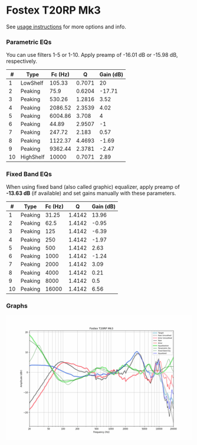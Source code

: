 # Fostex T20RP Mk3
See [usage instructions](https://github.com/jaakkopasanen/AutoEq#usage) for more options and info.

### Parametric EQs
You can use filters 1-5 or 1-10. Apply preamp of -16.01 dB or -15.98 dB, respectively.

|   # | Type      |   Fc (Hz) |      Q |   Gain (dB) |
|-----|-----------|-----------|--------|-------------|
|   1 | LowShelf  |    105.33 | 0.7071 |       20    |
|   2 | Peaking   |     75.9  | 0.6204 |      -17.71 |
|   3 | Peaking   |    530.26 | 1.2816 |        3.52 |
|   4 | Peaking   |   2086.52 | 2.3539 |        4.02 |
|   5 | Peaking   |   6004.86 | 3.708  |        4    |
|   6 | Peaking   |     44.89 | 2.9507 |       -1    |
|   7 | Peaking   |    247.72 | 2.183  |        0.57 |
|   8 | Peaking   |   1122.37 | 4.4693 |       -1.69 |
|   9 | Peaking   |   9362.44 | 2.3781 |       -2.47 |
|  10 | HighShelf |  10000    | 0.7071 |        2.89 |

### Fixed Band EQs
When using fixed band (also called graphic) equalizer, apply preamp of **-13.63 dB** (if available) and set gains manually with these parameters.

|   # | Type    |   Fc (Hz) |      Q |   Gain (dB) |
|-----|---------|-----------|--------|-------------|
|   1 | Peaking |     31.25 | 1.4142 |       13.96 |
|   2 | Peaking |     62.5  | 1.4142 |       -0.95 |
|   3 | Peaking |    125    | 1.4142 |       -6.39 |
|   4 | Peaking |    250    | 1.4142 |       -1.97 |
|   5 | Peaking |    500    | 1.4142 |        2.63 |
|   6 | Peaking |   1000    | 1.4142 |       -1.24 |
|   7 | Peaking |   2000    | 1.4142 |        3.09 |
|   8 | Peaking |   4000    | 1.4142 |        0.21 |
|   9 | Peaking |   8000    | 1.4142 |        0.5  |
|  10 | Peaking |  16000    | 1.4142 |        6.56 |

### Graphs
![](./Fostex%20T20RP%20Mk3.png)
